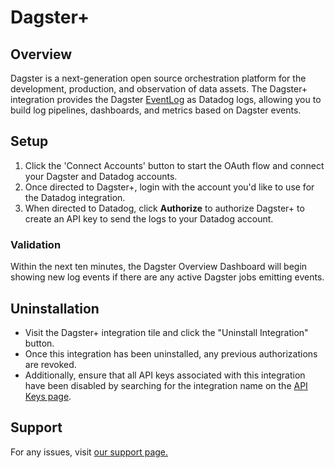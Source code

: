 # Dagster+

## Overview

Dagster is a next-generation open source orchestration platform for the development, production, and observation of data assets. The Dagster+ integration provides the Dagster [EventLog][1] as Datadog logs, allowing you to build log pipelines, dashboards, and metrics based on Dagster events.

[1]: https://docs.dagster.io/guides/monitor/logging

## Setup

1. Click the 'Connect Accounts' button to start the OAuth flow and connect your Dagster and Datadog accounts.
2. Once directed to Dagster+, login with the account you'd like to use for the Datadog integration.
3. When directed to Datadog, click **Authorize** to authorize Dagster+ to create an API key to send the logs to your Datadog account.

### Validation

Within the next ten minutes, the Dagster Overview Dashboard will begin showing new log events if there are any active Dagster jobs emitting events.

## Uninstallation

 - Visit the Dagster+ integration tile and click the "Uninstall Integration" button.
 - Once this integration has been uninstalled, any previous authorizations are revoked.
 - Additionally, ensure that all API keys associated with this integration have been disabled by searching for the integration name on the [API Keys page][2].

[2]: https://app.datadoghq.com/organization-settings/api-keys

## Support

For any issues, visit [our support page.][1]


[1]: https://dagster.io/support